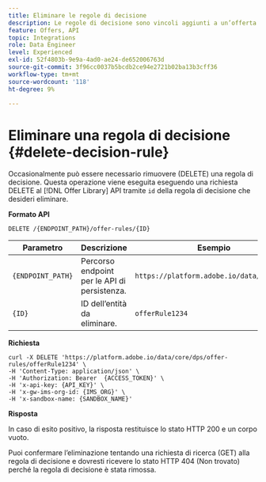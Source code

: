 ```yaml
---
title: Eliminare le regole di decisione
description: Le regole di decisione sono vincoli aggiunti a un’offerta personalizzata e applicati a un profilo per determinare l’idoneità.
feature: Offers, API
topic: Integrations
role: Data Engineer
level: Experienced
exl-id: 52f4803b-9e9a-4ad0-ae24-de652006763d
source-git-commit: 3f96cc0037b5bcdb2ce94e2721b02ba13b3cff36
workflow-type: tm+mt
source-wordcount: '118'
ht-degree: 9%

---
```


# Eliminare una regola di decisione {#delete-decision-rule}

Occasionalmente può essere necessario rimuovere (DELETE) una regola di decisione. Questa operazione viene eseguita eseguendo una richiesta DELETE al [!DNL Offer Library] API tramite `id` della regola di decisione che desideri eliminare.

**Formato API**

```http
DELETE /{ENDPOINT_PATH}/offer-rules/{ID}
```

| Parametro | Descrizione | Esempio |
| --------- | ----------- | ------- |
| `{ENDPOINT_PATH}` | Percorso endpoint per le API di persistenza. | `https://platform.adobe.io/data/core/dps` |
| `{ID}` | ID dell’entità da eliminare. | `offerRule1234` |

**Richiesta**

```shell
curl -X DELETE 'https://platform.adobe.io/data/core/dps/offer-rules/offerRule1234' \
-H 'Content-Type: application/json' \
-H 'Authorization: Bearer  {ACCESS_TOKEN}' \
-H 'x-api-key: {API_KEY}' \
-H 'x-gw-ims-org-id: {IMS_ORG}' \
-H 'x-sandbox-name: {SANDBOX_NAME}'
```

**Risposta**

In caso di esito positivo, la risposta restituisce lo stato HTTP 200 e un corpo vuoto.

Puoi confermare l’eliminazione tentando una richiesta di ricerca (GET) alla regola di decisione e dovresti ricevere lo stato HTTP 404 (Non trovato) perché la regola di decisione è stata rimossa.
